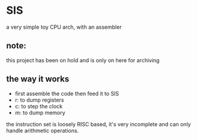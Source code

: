 # SIS
a very simple toy CPU arch, with an assembler

## note:
this project has been on hold and is only on here for archiving

## the way it works
- first assemble the code then feed it to SIS
- r: to dump registers
- c: to step the clock
- m: to dump memory

the instruction set is loosely RISC based, it's very incomplete and can only handle arithmetic operations.

